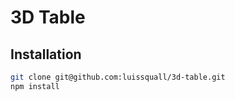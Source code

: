 # 3D Table

## Installation

```bash
git clone git@github.com:luissquall/3d-table.git
npm install
```